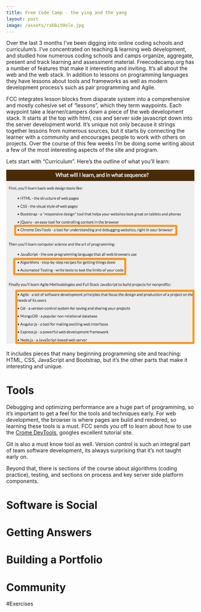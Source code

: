 ```yaml
---
title: Free Code Camp - the ying and the yang
layout: post
image: /assets/rabbitHole.jpg
---
```


Over the last 3 months I’ve been digging into online coding schools and curriculum’s. I’ve concentrated on teaching & learning web development, and studied how numerous coding schools and camps organize, aggregate, present and track learning and assessment material. Freecodecamp.org has a number of features that make it interesting and inviting. It’s all about the web and the web stack. In addition to lessons on programming languages they have lessons about tools and frameworks as well as modern development process’s such as pair programming and Agile. 

FCC integrates lesson blocks from disparate system into a comprehensive and mostly cohesive set of “lessons”, which they term waypoints. Each waypoint take a learner/campers down a piece of the web development stack. It starts at the top with html, css and server side javascript down into the server development world. It’s unique not only because it strings together lessons from numerous sources, but it starts by connecting the learner with a community and encourages people to work with others on projects. Over the course of this few weeks I’m be doing some writing about a few of the most interesting aspects of the site and program.

Lets start with “Curriculum”. Here’s the outline of what you’ll learn:

![alt text](/assets/FreeCodeCampWhatWillILearn.jpg "Free Code Camp Curiculum")

It includes pieces that many beginning programming site and teaching: HTML, CSS, JavaScript and Bootstrap, but it’s the other parts that make it interesting and unique.

# Tools

Debugging and optimizing performance are a huge part of programming, so it’s important to get a feel for the tools and techniques early. For web development, the browser is where pages are build and rendered, so learning these tools is a must. FCC sends you off to learn about how to use the [Crome DevTools](http://discover-devtools.codeschool.com/), googles excellent tutorial site. 

Git is also a must know tool as well. Version control is such an integral part of team software development, its always surprising that it’s not taught early on.

Beyond that, there is sections of the course about algorithms (coding practice), testing, and sections on process and key server side platform components.

# Software is Social

# Getting Answers

# Building a Portfolio

# Community

#Exercises
